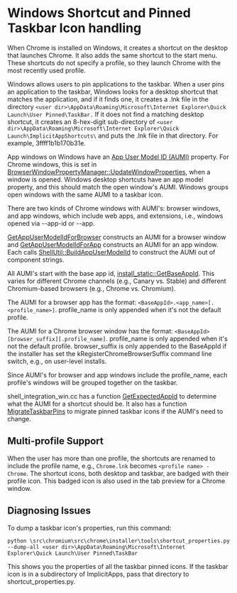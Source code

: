 # Windows Shortcut and Pinned Taskbar Icon handling

When Chrome is installed on Windows, it creates a shortcut on the desktop that
launches Chrome. It also adds the same shortcut to the start menu. These
shortcuts do not specify a profile, so they launch Chrome with the most recently
used profile. 

Windows allows users to pin applications to the taskbar. When a user
pins an application to the taskbar, Windows looks for a desktop shortcut that
matches the application, and if it finds one, it creates a .lnk file in the
directory
`<user dir>\AppData\Roaming\Microsoft\Internet Explorer\Quick Launch\User Pinned\TaskBar.`
If it does not find a matching desktop shortcut, it creates an 8-hex-digit
sub-directory of
`<user dir>\AppData\Roaming\Microsoft\Internet Explorer\Quick Launch\ImplicitAppShortcuts\`
and puts the .lnk file in that directory. For example, 3ffff1b1b170b31e.

App windows on Windows have an
[App User Model ID (AUMI)](https://docs.microsoft.com/en-us/windows/win32/shell/appids)
property. For Chrome windows, this is set in
[BrowserWindowPropertyManager::UpdateWindowProperties](https://source.chromium.org/chromium/chromium/src/+/main:chrome/browser/ui/views/frame/browser_window_property_manager_win.cc?q=BrowserWindowPropertyManager::UpdateWindowProperties),
when a window is opened. Windows desktop shortcuts have an app model property,
and this should match the open window's AUMI. Windows groups open windows with
the same AUMI to a taskbar icon.

There are two kinds of Chrome windows with AUMI's: browser windows, and app
windows, which include web apps, and extensions, i.e., windows opened via
--app-id or --app.

[GetAppUserModelIdForBrowser](https://source.chromium.org/chromium/chromium/src/+/main:chrome/browser/shell_integration_win.cc?q=GetAppUserModelIdForBrowser)
constructs an AUMI for a browser window and
[GetAppUserModelIdForApp](https://source.chromium.org/chromium/chromium/src/+/main:chrome/browser/shell_integration_win.cc?q=GetAppUserModelIdForApp)
constructs an AUMI for an app window. Each calls
[ShellUtil::BuildAppUserModelId](https://source.chromium.org/chromium/chromium/src/+/main:chrome/installer/util/shell_util.cc;q=ShellUtil::BuildAppUserModelId)
to construct the AUMI out of component strings.

All AUMI's start with the base app id,
[install_static::GetBaseAppId](https://source.chromium.org/chromium/chromium/src/+/main:chrome/install_static/install_util.cc?q=install_static::GetBaseAppId).
This varies for different Chrome channels (e.g., Canary vs. Stable) and
different Chromium-based browsers (e.g., Chrome vs. Chromium).

The AUMI for a browser app has the format:
`<BaseAppId>.<app_name>[.<profile_name>]`.
profile_name is only appended when it's not the default profile.

The AUMI for a Chrome browser window has the format:
`<BaseAppId>[browser_suffix][.profile_name]`.
profile_name is only appended when it's not the default profile.
browser_suffix is only appended to the BaseAppId if the installer
has set the kRegisterChromeBrowserSuffix command line switch, e.g.,
on user-level installs.

Since AUMI's for browser and app windows include the profile_name, each
profile's windows will be grouped together on the taskbar.

shell_integration_win.cc has a function [GetExpectedAppId](https://source.chromium.org/chromium/chromium/src/+/main:chrome/browser/shell_integration_win.cc?q=GetExpectedAppid)
to determine what the AUMI for a shortcut should be. It also has a function
[MigrateTaskbarPins](https://source.chromium.org/chromium/chromium/src/+/main:chrome/browser/shell_integration_win.cc?q=MigrateTaskbarPins)
to migrate pinned taskbar icons if the AUMI's need to change.

## Multi-profile Support
When the user has more than one profile, the shortcuts are renamed to include
the profile name, e.g., `Chrome.lnk` becomes `<profile name> - Chrome`.  The
shortcut icons, both desktop and taskbar, are badged with their profile icon.
This badged icon is also used in the tab preview for a Chrome window.

## Diagnosing Issues
To dump a taskbar icon's properties, run this command:

`python \src\chromium\src\chrome\installer\tools\shortcut_properties.py --dump-all <user dir>\AppData\Roaming\Microsoft\Internet Explorer\Quick Launch\User Pinned\TaskBar`

This shows you the properties of all the taskbar pinned icons. If the taskbar
icon is in a subdirectory of ImplicitApps, pass that directory to
shortcut_properties.py.


